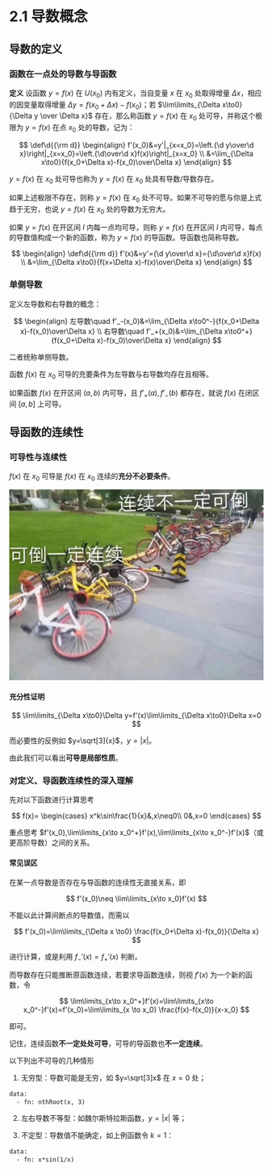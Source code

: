# 2.1 导数概念

## 导数的定义

### 函数在一点处的导数与导函数

**定义** 设函数 $y=f(x)$ 在 $U(x_0)$ 内有定义，当自变量 $x$ 在 $x_0$ 处取得增量 $\Delta x$，相应的因变量取得增量 $\Delta y=f(x_0+\Delta x)-f(x_0)$；若 $\lim\limits_{\Delta x\to0}{\Delta y \over \Delta x}$ 存在，那么称函数 $y=f(x)$ 在 $x_0$ 处可导，并称这个极限为 $y=f(x)$ 在点 $x_0$ 处的导数，记为：

$$
\def\d{{\rm d}}
\begin{align}
f'(x_0)&=y'|_{x=x_0}=\left.{\d y\over\d x}\right|_{x=x_0}=\left.{\d\over\d x}f(x)\right|_{x=x_0} \\
&=\lim_{\Delta x\to0}{f(x_0+\Delta x)-f(x_0)\over\Delta x}
\end{align}
$$

$y=f(x)$ 在 $x_0$ 处可导也称为 $y=f(x)$ 在 $x_0$ 处具有导数/导数存在。

如果上述极限不存在，则称 $y=f(x)$ 在 $x_0$ 处不可导。如果不可导的愿与你是上式趋于无穷，也说 $y=f(x)$ 在 $x_0$ 处的导数为无穷大。

如果 $y=f(x)$ 在开区间 $I$ 内每一点均可导，则称 $y=f(x)$ 在开区间 $I$ 内可导，每点的导数值构成一个新的函数，称为 $y=f(x)$ 的导函数。导函数也简称导数。

$$
\begin{align}
\def\d{{\rm d}}
f'(x)&=y'={\d y\over\d x}={\d\over\d x}f(x) \\
&=\lim_{\Delta x\to0}{f(x+\Delta x)-f(x)\over\Delta x}
\end{align}
$$

### 单侧导数

定义左导数和右导数的概念：

$$
\begin{align}
左导数\quad f'_-(x_0)&=\lim_{\Delta x\to0^-}{f(x_0+\Delta x)-f(x_0)\over\Delta x} \\
右导数\quad f'_+(x_0)&=\lim_{\Delta x\to0^+}{f(x_0+\Delta x)-f(x_0)\over\Delta x}
\end{align}
$$

二者统称单侧导数。

函数 $f(x)$ 在 $x_0$ 可导的充要条件为左导数与右导数均存在且相等。

如果函数 $f(x)$ 在开区间 $(a,b)$ 内可导，且 $f'_+(a),f'_-(b)$ 都存在，就说 $f(x)$ 在闭区间 $[a,b]$ 上可导。

## 导函数的连续性

### 可导性与连续性

$f(x)$ 在 $x_0$ 可导是 $f(x)$ 在 $x_0$ 连续的**充分不必要条件**。

![](./images/differentiability-continuity.jpg)

#### 充分性证明

$$
\lim\limits_{\Delta x\to0}\Delta y=f'(x)\lim\limits_{\Delta x\to0}\Delta x=0
$$

而必要性的反例如 $y=\sqrt[3]{x}$，$y=|x|$。

由此我们可以看出**可导是局部性质**。

### 对定义、导函数连续性的深入理解

先对以下函数进行计算思考

$$
f(x)=
\begin{cases}
x^k\sin\frac{1}{x}&,x\neq0\\
0&,x=0
\end{cases}
$$

重点思考 $f'(x_0),\lim\limits_{x\to x_0^+}f'(x),\lim\limits_{x\to x_0^-}f'(x)$（或更高阶导数）之间的关系。

#### 常见误区

在某一点导数是否存在与导函数的连续性无直接关系，即

$$
f'(x_0)\neq \lim\limits_{x\to x_0}f'(x)
$$

不能以此计算间断点的导数值，而需以

$$
f'(x_0)=\lim\limits_{\Delta x \to0} \frac{f(x_0+\Delta x)-f(x_0)}{\Delta x}
$$

进行计算，或是利用 $f_-'(x)=f_+'(x)$ 判断。

而导数存在只能推断原函数连续，若要求导函数连续，则视 $f'(x)$ 为一个新的函数，令

$$
\lim\limits_{x\to x_0^+}f'(x)=\lim\limits_{x\to x_0^-}f'(x)=f'(x_0)=\lim\limits_{x \to x_0} \frac{f(x)-f(x_0)}{x-x_0}
$$

即可。

记住，连续函数**不一定处处可导**，可导的导函数也**不一定连续**。

以下列出不可导的几种情形

1. 无穷型：导数可能是无穷，如 $y=\sqrt[3]x$ 在 $x=0$ 处；

```graph
data:
  - fn: nthRoot(x, 3)
```

2. 左右导数不等型：如魏尔斯特拉斯函数，$y=|x|$ 等；

3. 不定型：导数值不能确定，如上例函数令 $k=1$：

```graph
data:
  - fn: x*sin(1/x)
```
